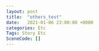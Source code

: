 ```yaml
---
layout: post
title:  "others_test"
date:   2021-01-06 23:00:00 +0000
categories: Etc
Tags: Story Etc
SceneCode: []
---
```

